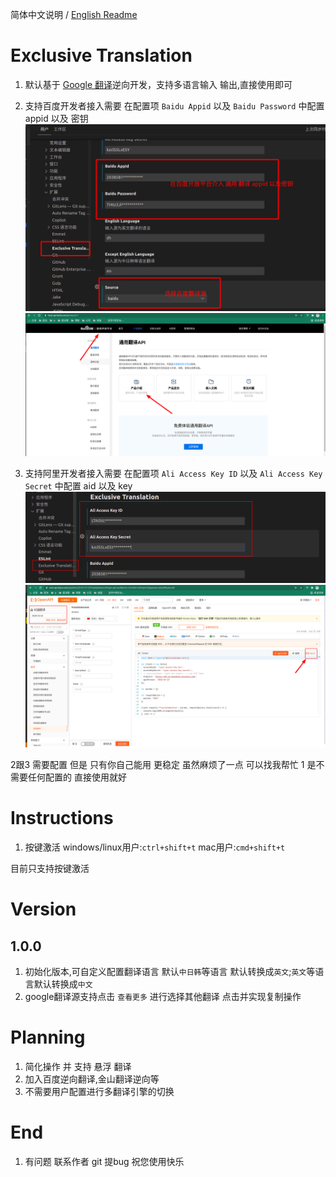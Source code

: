 简体中文说明  / [English Readme](README.en.md)

# Exclusive Translation

1. 默认基于 [Google 翻译](https://translate.google.cn)逆向开发，支持多语言输入 输出,直接使用即可
2. 支持百度开发者接入需要 在配置项 `Baidu Appid` 以及 `Baidu Password` 中配置 appid 以及 密钥
![百度配置](./asserts/baiduconfig.png)
![百度配置](./asserts/baiduwebsite.png)

3. 支持阿里开发者接入需要 在配置项 `Ali Access Key ID` 以及 `Ali Access Key Secret` 中配置 aid 以及 key
![阿里巴巴配置](./asserts/aliconfig.png)
![阿里巴巴配置](./asserts/aliwebsite.png)

2跟3 需要配置 但是 只有你自己能用 更稳定 虽然麻烦了一点 可以找我帮忙
1 是不需要任何配置的 直接使用就好

# Instructions
1. 按键激活
windows/linux用户:`ctrl+shift+t`
mac用户:`cmd+shift+t`

目前只支持按键激活

# Version
## 1.0.0
1. 初始化版本,可自定义配置翻译语言 默认`中日韩`等语言 默认转换成`英文`;`英文`等语言默认转换成`中文`
2. google翻译源支持点击 `查看更多` 进行选择其他翻译 点击并实现复制操作


# Planning
1. 简化操作 并 支持 悬浮 翻译
2. 加入百度逆向翻译,金山翻译逆向等
3. 不需要用户配置进行多翻译引擎的切换

# End
1. 有问题 联系作者 git 提bug 祝您使用快乐